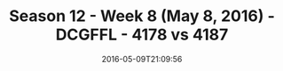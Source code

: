 ---
title: Season 12 - Week 8 (May 8, 2016) - DCGFFL - 4178 vs 4187
teams_score:
- team: 4178
  score:
- team: 4187
  score: 32
mvp: John Clemons (Sky Blue), Evan Binder (Neon Yellow)
game-ball: Jens Piferoen (Sky Blue), Matt Sauer (Neon Yellow)
season: 12
week: 8
date: '2016-05-09T21:09:56'
pageid: season-12-week-8-may-8-2016-4178-vs-4187
---